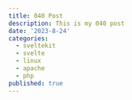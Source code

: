 ```yaml
---
title: 040 Post
description: This is my 040 post
date: '2023-8-24'
categories:
  - sveltekit
  - svelte
  - linux
  - apache
  - php
published: true
---
```


